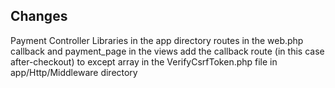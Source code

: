 
## Changes

Payment Controller
Libraries in the app directory
routes in the web.php
callback and payment_page in the views
add the callback route (in this case after-checkout) to except array in the VerifyCsrfToken.php file in app/Http/Middleware directory

